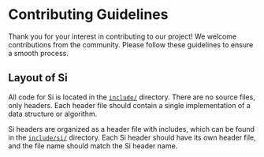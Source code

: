 # Contributing Guidelines

Thank you for your interest in contributing to our project! We welcome contributions from the community. Please follow these guidelines to ensure a smooth process.

## Layout of Si 
All code for Si is located in the [`include/`](include) directory. There are no source files, only headers. Each header file should contain a single implementation of a data structure or algorithm.

Si headers are organized as a header file with includes, which can be found in the [`include/si/`](include/si) directory. Each Si header should have its own header file, and the file name should match the Si header name. 